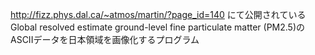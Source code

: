 http://fizz.phys.dal.ca/~atmos/martin/?page_id=140
にて公開されている
Global resolved estimate ground-level fine particulate matter (PM2.5)のASCIIデータを日本領域を画像化するプログラム
